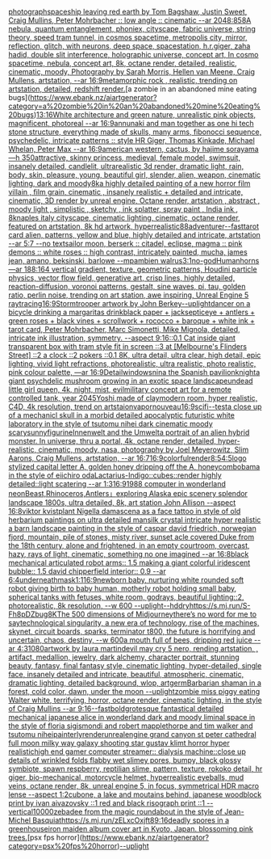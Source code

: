 [photograph](https://www.ebank.nz/aiartgenerator?category=photograph)[spaceship leaving red earth by Tom Bagshaw, Justin Sweet, Craig Mullins, Peter Mohrbacher :: low angle :: cinematic --ar 2048:858](https://www.ebank.nz/aiartgenerator?category=spaceship%20leaving%20red%20earth%20by%20Tom%20Bagshaw%2C%20Justin%20Sweet%2C%20Craig%20Mullins%2C%20Peter%20Mohrbacher%20%3A%3A%20low%20angle%20%3A%3A%20cinematic%20--ar%202048%3A858)[A nebula, quantum entanglement, phoniex, cityscape, fabric universe, string theory, speed tram tunnel, in cosmos spacetime, metropolis city, mirror, reflection, glitch, with neurons, deep space, spacestation, h.r.giger, zaha hadid, double slit interference, holographic universe, concept art, In cosmo spacetime, nebula, concept art, 8k, octane render, detailed, realistic, cinematic, moody, Photography by Sarah Morris, Hellen van Meene, Craig Mullens, artstation, --ar 16:9](https://www.ebank.nz/aiartgenerator?category=A%20nebula%2C%20quantum%20entanglement%2C%20phoniex%2C%20cityscape%2C%20fabric%20universe%2C%20string%20theory%2C%20speed%20tram%20tunnel%2C%20in%20cosmos%20spacetime%2C%20metropolis%20city%2C%20mirror%2C%20reflection%2C%20glitch%2C%20with%20neurons%2C%20deep%20space%2C%20spacestation%2C%20h.r.giger%2C%20zaha%20hadid%2C%20double%20slit%20interference%2C%20holographic%20universe%2C%20concept%20art%2C%20In%20cosmo%20spacetime%2C%20nebula%2C%20concept%20art%2C%208k%2C%20octane%20render%2C%20detailed%2C%20realistic%2C%20cinematic%2C%20moody%2C%20Photography%20by%20Sarah%20Morris%2C%20Hellen%20van%20Meene%2C%20Craig%20Mullens%2C%20artstation%2C%20--ar%2016%3A9)[metamorphic rock , realistic, trending on artstation, detailed, redshift render.](https://www.ebank.nz/aiartgenerator?category=metamorphic%20rock%20%2C%20realistic%2C%20trending%20on%20artstation%2C%20detailed%2C%20redshift%20render.)[a zombie in an abandoned mine eating bugs](https://www.ebank.nz/aiartgenerator?category=a%20zombie%20in%20an%20abandoned%20mine%20eating%20bugs)[13:16](https://www.ebank.nz/aiartgenerator?category=13%3A16)[White architecture and green nature, unrealistic pink objects, magnificent, photoreal --ar 16:9](https://www.ebank.nz/aiartgenerator?category=White%20architecture%20and%20green%20nature%2C%20unrealistic%20pink%20objects%2C%20magnificent%2C%20photoreal%20--ar%2016%3A9)[annunaki and man together as one hi tech stone structure, everything made of skulls, many arms, fibonocci sequence, psychedelic, intricate patterns :: style HR Giger, Thomas Kinkade, Michael Whelan, Peter Max   --ar 16:9](https://www.ebank.nz/aiartgenerator?category=annunaki%20and%20man%20together%20as%20one%20hi%20tech%20stone%20structure%2C%20everything%20made%20of%20skulls%2C%20many%20arms%2C%20fibonocci%20sequence%2C%20psychedelic%2C%20intricate%20patterns%20%3A%3A%20style%20HR%20Giger%2C%20Thomas%20Kinkade%2C%20Michael%20Whelan%2C%20Peter%20Max%20%20%20--ar%2016%3A9)[american western, cactus, by hajime sorayama —h 350](https://www.ebank.nz/aiartgenerator?category=american%20western%2C%20cactus%2C%20by%20hajime%20sorayama%20%E2%80%94h%20350)[attractive, skinny princess, medieval, female model, swimsuit, insanely detailed, candlelit, ultrarealistic 3d render, dramatic light, rain, body, skin, pleasure, young, beautiful girl, slender, alien, weapon, cinematic lighting, dark and moody](https://www.ebank.nz/aiartgenerator?category=attractive%2C%20skinny%20princess%2C%20medieval%2C%20female%20model%2C%20swimsuit%2C%20insanely%20detailed%2C%20candlelit%2C%20ultrarealistic%203d%20render%2C%20dramatic%20light%2C%20rain%2C%20body%2C%20skin%2C%20pleasure%2C%20young%2C%20beautiful%20girl%2C%20slender%2C%20alien%2C%20weapon%2C%20cinematic%20lighting%2C%20dark%20and%20moody)[8k](https://www.ebank.nz/aiartgenerator?category=8k)[a highly detailed painting of a new horror film villain , film grain, cinematic , insanely realistic + detailed and intricate, cinematic, 3D render by unreal engine, Octane render, artstation , abstract , moody light , simplistic , sketchy , ink splatter, spray paint , India ink , 8k](https://www.ebank.nz/aiartgenerator?category=a%20highly%20detailed%20painting%20of%20a%20new%20horror%20film%20villain%20%2C%20film%20grain%2C%20cinematic%20%2C%20insanely%20realistic%20%2B%20detailed%20and%20intricate%2C%20cinematic%2C%203D%20render%20by%20unreal%20engine%2C%20Octane%20render%2C%20artstation%20%2C%20abstract%20%2C%20moody%20light%20%2C%20simplistic%20%2C%20sketchy%20%2C%20ink%20splatter%2C%20spray%20paint%20%2C%20India%20ink%20%2C%208k)[naples italy cityscape, cinematic lighting, cinematic, octane render, featured on artstation, 8k hd artwork, hyperrealistic](https://www.ebank.nz/aiartgenerator?category=naples%20italy%20cityscape%2C%20cinematic%20lighting%2C%20cinematic%2C%20octane%20render%2C%20featured%20on%20artstation%2C%208k%20hd%20artwork%2C%20hyperrealistic)[88](https://www.ebank.nz/aiartgenerator?category=88)[adventurer](https://www.ebank.nz/aiartgenerator?category=adventurer)[--fast](https://www.ebank.nz/aiartgenerator?category=--fast)[tarot card alien, patterns, yellow and blue, highly detailed and intricate, artstation --ar 5:7 --no text](https://www.ebank.nz/aiartgenerator?category=tarot%20card%20alien%2C%20patterns%2C%20yellow%20and%20blue%2C%20highly%20detailed%20and%20intricate%2C%20artstation%20--ar%205%3A7%20--no%20text)[sailor moon, berserk :: citadel, eclipse, magma :: pink demons :: white roses :: high contrast, intricately painted, mucha, james jean, amano, beksinski, barlowe --mp](https://www.ebank.nz/aiartgenerator?category=sailor%20moon%2C%20berserk%20%3A%3A%20citadel%2C%20eclipse%2C%20magma%20%3A%3A%20pink%20demons%20%3A%3A%20white%20roses%20%3A%3A%20high%20contrast%2C%20intricately%20painted%2C%20mucha%2C%20james%20jean%2C%20amano%2C%20beksinski%2C%20barlowe%20--mp)[ambien walrus](https://www.ebank.nz/aiartgenerator?category=ambien%20walrus)[3:1](https://www.ebank.nz/aiartgenerator?category=3%3A1)[no-god](https://www.ebank.nz/aiartgenerator?category=no-god)[Human](https://www.ebank.nz/aiartgenerator?category=Human)[horns](https://www.ebank.nz/aiartgenerator?category=horns)[—ar 188:164 vertical gradient, texture, geometric patterns, Houdini particle physics, vector flow field, generative art, crisp lines, highly detailed, reaction-diffusion, voronoi patterns, gestalt, sine waves, pi, tau, golden ratio, perlin noise, trending on art station, awe inspiring, Unreal Engine 5 raytracing](https://www.ebank.nz/aiartgenerator?category=%E2%80%94ar%20188%3A164%20vertical%20gradient%2C%20texture%2C%20geometric%20patterns%2C%20Houdini%20particle%20physics%2C%20vector%20flow%20field%2C%20generative%20art%2C%20crisp%20lines%2C%20highly%20detailed%2C%20reaction-diffusion%2C%20voronoi%20patterns%2C%20gestalt%2C%20sine%20waves%2C%20pi%2C%20tau%2C%20golden%20ratio%2C%20perlin%20noise%2C%20trending%20on%20art%20station%2C%20awe%20inspiring%2C%20Unreal%20Engine%205%20raytracing)[16:9](https://www.ebank.nz/aiartgenerator?category=16%3A9)[Stormtrooper artwork by John Berkey](https://www.ebank.nz/aiartgenerator?category=Stormtrooper%20artwork%20by%20John%20Berkey)[--uplight](https://www.ebank.nz/aiartgenerator?category=--uplight)[dancer on a bicycle  drinking a margaritas drink](https://www.ebank.nz/aiartgenerator?category=dancer%20on%20a%20bicycle%20%20drinking%20a%20margaritas%20drink)[black paper + jacksepticeye + antlers + green roses + black vines + scrollwork + rococco + baroque + white ink + tarot card, Peter Mohrbacher, Marc Simonetti, Mike Mignola, detailed, intricate ink illustration, symmetry. --aspect 9:16](https://www.ebank.nz/aiartgenerator?category=black%20paper%20%2B%20jacksepticeye%20%2B%20antlers%20%2B%20green%20roses%20%2B%20black%20vines%20%2B%20scrollwork%20%2B%20rococco%20%2B%20baroque%20%2B%20white%20ink%20%2B%20tarot%20card%2C%20Peter%20Mohrbacher%2C%20Marc%20Simonetti%2C%20Mike%20Mignola%2C%20detailed%2C%20intricate%20ink%20illustration%2C%20symmetry.%20--aspect%209%3A16)[::0.1 Cat inside giant transparent box with tram style fit in screen ::3 at [Melbourne's Flinders Street] ::2 a clock ::2 pokers ::0.1 8K, ultra detail, ultra clear, high detail, epic lighting, vivid light refractions, photorealistic, ultra realistic, photo realistic, pink colour palette, —ar 16:9](https://www.ebank.nz/aiartgenerator?category=%3A%3A0.1%20Cat%20inside%20giant%20transparent%20box%20with%20tram%20style%20fit%20in%20screen%20%3A%3A3%20at%20%5BMelbourne%27s%20Flinders%20Street%5D%20%3A%3A2%20a%20clock%20%3A%3A2%20pokers%20%3A%3A0.1%208K%2C%20ultra%20detail%2C%20ultra%20clear%2C%20high%20detail%2C%20epic%20lighting%2C%20vivid%20light%20refractions%2C%20photorealistic%2C%20ultra%20realistic%2C%20photo%20realistic%2C%20pink%20colour%20palette%2C%20%E2%80%94ar%2016%3A9)[Detail](https://www.ebank.nz/aiartgenerator?category=Detail)[windows](https://www.ebank.nz/aiartgenerator?category=windows)[nina the Spanish pavilion](https://www.ebank.nz/aiartgenerator?category=nina%20the%20Spanish%20pavilion)[knight](https://www.ebank.nz/aiartgenerator?category=knight)[a giant psychdelic mushroom growing in an exotic space landscape](https://www.ebank.nz/aiartgenerator?category=a%20giant%20psychdelic%20mushroom%20growing%20in%20an%20exotic%20space%20landscape)[undead little girl queen, 4k, night, mist, evil](https://www.ebank.nz/aiartgenerator?category=undead%20little%20girl%20queen%2C%204k%2C%20night%2C%20mist%2C%20evil)[military concept art for a remote controlled tank, year 2045](https://www.ebank.nz/aiartgenerator?category=military%20concept%20art%20for%20a%20remote%20controlled%20tank%2C%20year%202045)[Yoshi,made of clay](https://www.ebank.nz/aiartgenerator?category=Yoshi%2Cmade%20of%20clay)[modern room, hyper realistic, C4D, 4k resolution, trend on artstaion](https://www.ebank.nz/aiartgenerator?category=modern%20room%2C%20hyper%20realistic%2C%20C4D%2C%204k%20resolution%2C%20trend%20on%20artstaion)[vapor](https://www.ebank.nz/aiartgenerator?category=vapor)[nouveau](https://www.ebank.nz/aiartgenerator?category=nouveau)[16:9](https://www.ebank.nz/aiartgenerator?category=16%3A9)[scifi](https://www.ebank.nz/aiartgenerator?category=scifi)[--test](https://www.ebank.nz/aiartgenerator?category=--test)[a close up of a mechanicl skull in a morbid detailed apocalyptic futuristic white laboratory in the style of tsutomu nihei dark cinematic moody scary](https://www.ebank.nz/aiartgenerator?category=a%20close%20up%20of%20a%20mechanicl%20skull%20in%20a%20morbid%20detailed%20apocalyptic%20futuristic%20white%20laboratory%20in%20the%20style%20of%20tsutomu%20nihei%20dark%20cinematic%20moody%20scary)[sunny](https://www.ebank.nz/aiartgenerator?category=sunny)[figurine](https://www.ebank.nz/aiartgenerator?category=figurine)[Innenwelt and the Umwelt](https://www.ebank.nz/aiartgenerator?category=Innenwelt%20and%20the%20Umwelt)[a portrait of an alien hybrid monster. In universe, thru a portal, 4k, octane render, detailed, hyper-realistic, cinematic, moody, nasa, photography by Joel Meyerowitz, Slim Aarons, Craig Mullens, artstation, --ar 16:7](https://www.ebank.nz/aiartgenerator?category=a%20portrait%20of%20an%20alien%20hybrid%20monster.%20In%20universe%2C%20thru%20a%20portal%2C%204k%2C%20octane%20render%2C%20detailed%2C%20hyper-realistic%2C%20cinematic%2C%20moody%2C%20nasa%2C%20photography%20by%20Joel%20Meyerowitz%2C%20Slim%20Aarons%2C%20Craig%20Mullens%2C%20artstation%2C%20--ar%2016%3A7)[16:9](https://www.ebank.nz/aiartgenerator?category=16%3A9)[colorful](https://www.ebank.nz/aiartgenerator?category=colorful)[render](https://www.ebank.nz/aiartgenerator?category=render)[8:5](https://www.ebank.nz/aiartgenerator?category=8%3A5)[4:5](https://www.ebank.nz/aiartgenerator?category=4%3A5)[logo stylized capital letter A, golden honey dripping off the A, honeycomb](https://www.ebank.nz/aiartgenerator?category=logo%20stylized%20capital%20letter%20A%2C%20golden%20honey%20dripping%20off%20the%20A%2C%20honeycomb)[obama in the style of eiichiro oda](https://www.ebank.nz/aiartgenerator?category=obama%20in%20the%20style%20of%20eiichiro%20oda)[Lactarius-Indigo::cubes::render highly detailed::light scatering --ar 1:3](https://www.ebank.nz/aiartgenerator?category=Lactarius-Indigo%3A%3Acubes%3A%3Arender%20highly%20detailed%3A%3Alight%20scatering%20--ar%201%3A3)[16:9](https://www.ebank.nz/aiartgenerator?category=16%3A9)[1988 computer in wonderland neon](https://www.ebank.nz/aiartgenerator?category=1988%20computer%20in%20wonderland%20neon)[Beast,Rhinoceros,Antlers」](https://www.ebank.nz/aiartgenerator?category=Beast%2CRhinoceros%2CAntlers%E3%80%8D)[exploring Alaska epic scenery splendor landscape 1800s, ultra detailed, 8k, art station John Allison  --aspect 16:8](https://www.ebank.nz/aiartgenerator?category=exploring%20Alaska%20epic%20scenery%20splendor%20landscape%201800s%2C%20ultra%20detailed%2C%208k%2C%20art%20station%20John%20Allison%20%20--aspect%2016%3A8)[viktor kvist](https://www.ebank.nz/aiartgenerator?category=viktor%20kvist)[plant Nigella damascena as a face tattoo in style of old herbarium paintings on ultra detailed man](https://www.ebank.nz/aiartgenerator?category=plant%20Nigella%20damascena%20as%20a%20face%20tattoo%20in%20style%20of%20old%20herbarium%20paintings%20on%20ultra%20detailed%20man)[silk crystal intricate hyper realistic a barn landscape painting in the style of caspar david friedrich, norwegian fjord, mountain, pile of stones, misty river, sunset acle covered Duke from the 18th century, alone and frightened, in an empty courtroom, overcast, hazy, rays of light, cinematic, something no one imagined --ar 16:8](https://www.ebank.nz/aiartgenerator?category=silk%20crystal%20intricate%20hyper%20realistic%20a%20barn%20landscape%20painting%20in%20the%20style%20of%20caspar%20david%20friedrich%2C%20norwegian%20fjord%2C%20mountain%2C%20pile%20of%20stones%2C%20misty%20river%2C%20sunset%20acle%20covered%20Duke%20from%20the%2018th%20century%2C%20alone%20and%20frightened%2C%20in%20an%20empty%20courtroom%2C%20overcast%2C%20hazy%2C%20rays%20of%20light%2C%20cinematic%2C%20something%20no%20one%20imagined%20--ar%2016%3A8)[black mechanical articulated robot arms:: 1.5 making a giant colorful  iridescent bubble:: 1.5 david chipperfield interior:: 0.9  --ar 6:4](https://www.ebank.nz/aiartgenerator?category=black%20mechanical%20articulated%20robot%20arms%3A%3A%201.5%20making%20a%20giant%20colorful%20%20iridescent%20bubble%3A%3A%201.5%20david%20chipperfield%20interior%3A%3A%200.9%20%20--ar%206%3A4)[underneath](https://www.ebank.nz/aiartgenerator?category=underneath)[mask](https://www.ebank.nz/aiartgenerator?category=mask)[1:1](https://www.ebank.nz/aiartgenerator?category=1%3A1)[16:9](https://www.ebank.nz/aiartgenerator?category=16%3A9)[newborn baby, nurturing white rounded soft robot giving birth to baby human, motherly robot holding small baby, spherical tanks with fetuses, white room, godrays, beautiful lighting::2, photorealistic, 8k resolution, --w 600 --uplight](https://www.ebank.nz/aiartgenerator?category=newborn%20baby%2C%20nurturing%20white%20rounded%20soft%20robot%20giving%20birth%20to%20baby%20human%2C%20motherly%20robot%20holding%20small%20baby%2C%20spherical%20tanks%20with%20fetuses%2C%20white%20room%2C%20godrays%2C%20beautiful%20lighting%3A%3A2%2C%20photorealistic%2C%208k%20resolution%2C%20--w%20600%20--uplight)[--hd](https://www.ebank.nz/aiartgenerator?category=--hd)[dry](https://www.ebank.nz/aiartgenerator?category=dry)[<https://s.mj.run/S-Fh8pDZbug>](https://www.ebank.nz/aiartgenerator?category=%3Chttps%3A//s.mj.run/S-Fh8pDZbug%3E)[8K](https://www.ebank.nz/aiartgenerator?category=8K)[The 500 dimensions of Midjourney](https://www.ebank.nz/aiartgenerator?category=The%20500%20dimensions%20of%20Midjourney)[there’s no word for me to say](https://www.ebank.nz/aiartgenerator?category=there%E2%80%99s%20no%20word%20for%20me%20to%20say)[technological singularity, a new era of technology, rise of the machines, skynet, circuit boards, sparks, terminator t800, the future is horrifying and uncertain, chaos, destiny, --w 600](https://www.ebank.nz/aiartgenerator?category=technological%20singularity%2C%20a%20new%20era%20of%20technology%2C%20rise%20of%20the%20machines%2C%20skynet%2C%20circuit%20boards%2C%20sparks%2C%20terminator%20t800%2C%20the%20future%20is%20horrifying%20and%20uncertain%2C%20chaos%2C%20destiny%2C%20--w%20600)[a mouth full of bees, dripping red juice --ar 4:3](https://www.ebank.nz/aiartgenerator?category=a%20mouth%20full%20of%20bees%2C%20dripping%20red%20juice%20--ar%204%3A3)[1080](https://www.ebank.nz/aiartgenerator?category=1080)[artwork by laura martin](https://www.ebank.nz/aiartgenerator?category=artwork%20by%20laura%20martin)[devil may cry 5 nero, rending artstation, , artifact, medallion, jewelry, dark alchemy, character portrait, stunning beauty, fantasy, final fantasy style, cinematic lighting, hyper-detailed, single face, insanely detailed and intricate, beautiful, atmospheric, cinematic, dramatic lighting, detailed background, wlop, artgerm](https://www.ebank.nz/aiartgenerator?category=devil%20may%20cry%205%20nero%2C%20rending%20artstation%2C%20%2C%20artifact%2C%20medallion%2C%20jewelry%2C%20dark%20alchemy%2C%20character%20portrait%2C%20stunning%20beauty%2C%20fantasy%2C%20final%20fantasy%20style%2C%20cinematic%20lighting%2C%20hyper-detailed%2C%20single%20face%2C%20insanely%20detailed%20and%20intricate%2C%20beautiful%2C%20atmospheric%2C%20cinematic%2C%20dramatic%20lighting%2C%20detailed%20background%2C%20wlop%2C%20artgerm)[Barbarian shaman in a forest, cold color, dawn, under the moon --uplight](https://www.ebank.nz/aiartgenerator?category=Barbarian%20shaman%20in%20a%20forest%2C%20cold%20color%2C%20dawn%2C%20under%20the%20moon%20--uplight)[zombie miss piggy eating Walter white, terrifying, horror, octane render, cinematic lighting, in the style of Craig Mullins --ar 9:16](https://www.ebank.nz/aiartgenerator?category=zombie%20miss%20piggy%20eating%20Walter%20white%2C%20terrifying%2C%20horror%2C%20octane%20render%2C%20cinematic%20lighting%2C%20in%20the%20style%20of%20Craig%20Mullins%20--ar%209%3A16)[--fast](https://www.ebank.nz/aiartgenerator?category=--fast)[bold](https://www.ebank.nz/aiartgenerator?category=bold)[grotesque fantastical detailed mechanical japanese alice in wonderland dark and moody liminal space in the style of floria sigismondi and robert mapplethorpe and tim walker and tsutomu nihei](https://www.ebank.nz/aiartgenerator?category=grotesque%20fantastical%20detailed%20mechanical%20japanese%20alice%20in%20wonderland%20dark%20and%20moody%20liminal%20space%20in%20the%20style%20of%20floria%20sigismondi%20and%20robert%20mapplethorpe%20and%20tim%20walker%20and%20tsutomu%20nihei)[painterly](https://www.ebank.nz/aiartgenerator?category=painterly)[render](https://www.ebank.nz/aiartgenerator?category=render)[unrealengine  grand canyon st peter cathedral full moon milky way galaxy shooting star gustav klimt horror hyper realistic](https://www.ebank.nz/aiartgenerator?category=unrealengine%20%20grand%20canyon%20st%20peter%20cathedral%20full%20moon%20milky%20way%20galaxy%20shooting%20star%20gustav%20klimt%20horror%20hyper%20realistic)[high end gamer computer streamer:: dialysis machine::](https://www.ebank.nz/aiartgenerator?category=high%20end%20gamer%20computer%20streamer%3A%3A%20dialysis%20machine%3A%3A)[close up details of wrinkled folds flabby wet slimey pores, bumpy, black glossy symbiote, spawn respberry, reptilian slime, pattern, texture, rokoko detail, hr giger, bio-mechanical, motorcycle helmet, hyperrealistic eyeballs, mud veins, octane render, 8k, unreal engine 5, in focus, symmetrical HDR macro lense --aspect 1:2](https://www.ebank.nz/aiartgenerator?category=close%20up%20details%20of%20wrinkled%20folds%20flabby%20wet%20slimey%20pores%2C%20bumpy%2C%20black%20glossy%20symbiote%2C%20spawn%20respberry%2C%20reptilian%20slime%2C%20pattern%2C%20texture%2C%20rokoko%20detail%2C%20hr%20giger%2C%20bio-mechanical%2C%20motorcycle%20helmet%2C%20hyperrealistic%20eyeballs%2C%20mud%20veins%2C%20octane%20render%2C%208k%2C%20unreal%20engine%205%2C%20in%20focus%2C%20symmetrical%20HDR%20macro%20lense%20--aspect%201%3A2)[cubone, a lake and moutains behind, japanese woodblock print by ivan aivazovsky ::1 red and black risograph print ::1 --vertical](https://www.ebank.nz/aiartgenerator?category=cubone%2C%20a%20lake%20and%20moutains%20behind%2C%20japanese%20woodblock%20print%20by%20ivan%20aivazovsky%20%3A%3A1%20red%20and%20black%20risograph%20print%20%3A%3A1%20--vertical)[10000](https://www.ebank.nz/aiartgenerator?category=10000)[zebadee from the magic roundabout in the style of Jean-Michel Basquiat](https://www.ebank.nz/aiartgenerator?category=zebadee%20from%20the%20magic%20roundabout%20in%20the%20style%20of%20Jean-Michel%20Basquiat)[<https://s.mj.run/zELxcOxjft8>](https://www.ebank.nz/aiartgenerator?category=%3Chttps%3A//s.mj.run/zELxcOxjft8%3E)[9:16](https://www.ebank.nz/aiartgenerator?category=9%3A16)[deadly spores in a greenhouse](https://www.ebank.nz/aiartgenerator?category=deadly%20spores%20in%20a%20greenhouse)[iron maiden album cover art in Kyoto, Japan. blossoming pink trees.](https://www.ebank.nz/aiartgenerator?category=iron%20maiden%20album%20cover%20art%20in%20Kyoto%2C%20Japan.%20blossoming%20pink%20trees.)[psx fps horror](https://www.ebank.nz/aiartgenerator?category=psx%20fps%20horror)[--uplight](https://www.ebank.nz/aiartgenerator?category=--uplight)